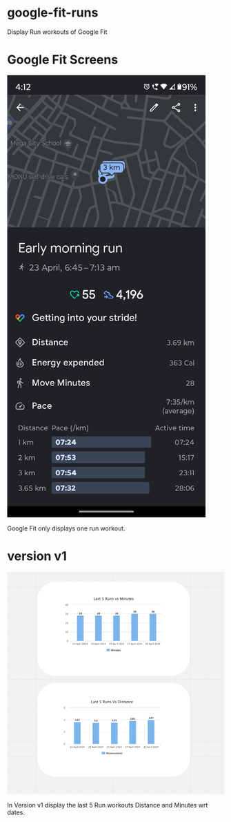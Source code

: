 # google-fit-runs
Display Run workouts of Google Fit 

# Google Fit Screens
![Run Workout Screen](https://github.com/NarothamSai/google-fit-runs/blob/main/googleFitRun.jpeg)

Google Fit only displays one run workout.

# version v1
![v1 Mockup](https://github.com/NarothamSai/google-fit-runs/blob/main/v1.png)

In Version v1 display the last 5 Run workouts Distance and Minutes wrt dates.
